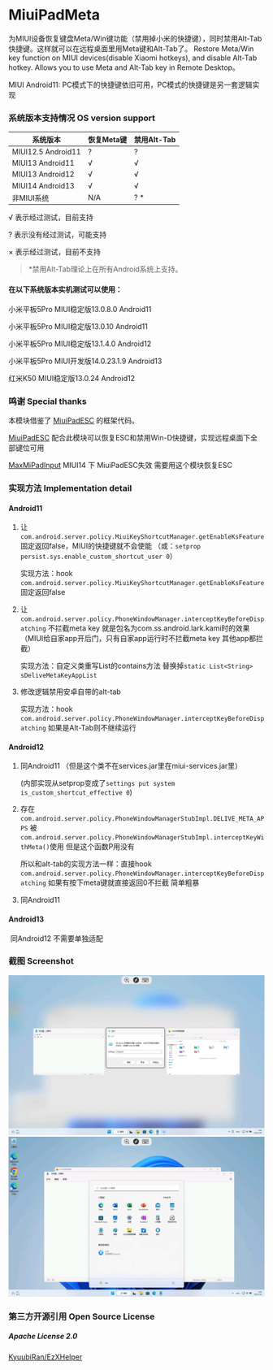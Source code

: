 # MiuiPadMeta

为MIUI设备恢复键盘Meta/Win键功能（禁用掉小米的快捷键），同时禁用Alt-Tab快捷键。这样就可以在远程桌面里用Meta键和Alt-Tab了。
Restore Meta/Win key function on MIUI devices(disable Xiaomi hotkeys), and disable Alt-Tab hotkey. Allows you to use Meta and Alt-Tab key in Remote Desktop。



MIUI Android11: PC模式下的快捷键依旧可用，PC模式的快捷键是另一套逻辑实现



### 系统版本支持情况 OS version support

| 系统版本           | 恢复Meta键 | 禁用Alt-Tab |
| ------------------ | ---------- | ----------- |
| MIUI12.5 Android11 | ?          | ?           |
| MIUI13 Android11   | √          | √           |
| MIUI13 Android12   | √          | √           |
| MIUI14 Android13   | √          | √           |
| 非MIUI系统         | N/A        | ? *         |

√ 表示经过测试，目前支持

? 表示没有经过测试，可能支持

× 表示经过测试，目前不支持

> *禁用Alt-Tab理论上在所有Android系统上支持。



#### 在以下系统版本实机测试可以使用：

小米平板5Pro MIUI稳定版13.0.8.0 Android11

小米平板5Pro MIUI稳定版13.0.10 Android11

小米平板5Pro MIUI稳定版13.1.4.0 Android12

小米平板5Pro MIUI开发版14.0.23.1.9 Android13

红米K50 MIUI稳定版13.0.24 Android12

### 鸣谢 Special thanks

本模块借鉴了 [MiuiPadESC](https://github.com/YifePlayte/MiuiPadESC) 的框架代码。

[MiuiPadESC](https://github.com/YifePlayte/MiuiPadESC) 配合此模块可以恢复ESC和禁用Win-D快捷键，实现远程桌面下全部键位可用

[MaxMiPadInput](https://github.com/YifePlayte/MaxMiPadInput) MIUI14 下 MiuiPadESC失效 需要用这个模块恢复ESC

### 实现方法 Implementation detail

#### Android11

1. 让`com.android.server.policy.MiuiKeyShortcutManager.getEnableKsFeature`固定返回false，MIUI的快捷键就不会使能
   （或：`setprop persist.sys.enable_custom_shortcut_user 0`）

   实现方法：hook `com.android.server.policy.MiuiKeyShortcutManager.getEnableKsFeature` 固定返回false

2. 让`com.android.server.policy.PhoneWindowManager.interceptKeyBeforeDispatching` 不拦截meta key 就是包名为com.ss.android.lark.kami时的效果（MIUI给自家app开后门，只有自家app运行时不拦截meta key 其他app都拦截）

   实现方法：自定义类重写List的contains方法 替换掉`static List<String> sDeliveMetaKeyAppList`

3. 修改逻辑禁用安卓自带的alt-tab

   实现方法：hook `com.android.server.policy.PhoneWindowManager.interceptKeyBeforeDispatching` 如果是Alt-Tab则不继续运行

#### Android12

1. 同Android11 （但是这个类不在services.jar里在miui-services.jar里）

   (内部实现从setprop变成了`settings put system is_custom_shortcut_effective 0`)

2. 存在`com.android.server.policy.PhoneWindowManagerStubImpl.DELIVE_META_APPS` 被`com.android.server.policy.PhoneWindowManagerStubImpl.interceptKeyWithMeta()`使用 但是这个函数P用没有

   所以和alt-tab的实现方法一样：直接hook `com.android.server.policy.PhoneWindowManager.interceptKeyBeforeDispatching` 如果有按下meta键就直接返回0不拦截 简单粗暴

3. 同Android11

#### Android13

​	同Android12 不需要单独适配


### 截图 Screenshot

![Screenshot_2023-01-18-03-08-54-671_com.microsoft.rdc.androidx](README.assets/Screenshot_2023-01-18-03-08-54-671_com.microsoft.rdc.androidx-16741303149715.jpg)
![Screenshot_2023-01-18-03-09-31-674_com.microsoft.rdc.androidx](README.assets/Screenshot_2023-01-18-03-09-31-674_com.microsoft.rdc.androidx.jpg)

### 第三方开源引用 Open Source License

##### Apache License 2.0

[KyuubiRan/EzXHelper](https://github.com/KyuubiRan/EzXHelper)